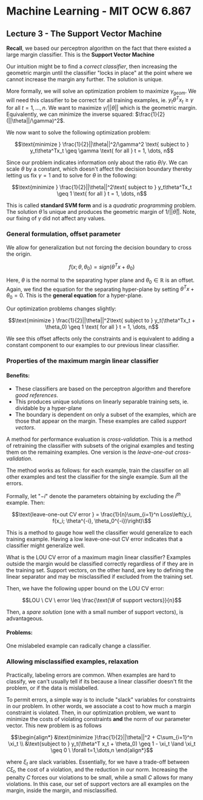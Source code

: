 # Machine Learning - MIT OCW 6.867
## Lecture 3 - The Support Vector Machine

**Recall**, we based our perceptron algorithm on the fact that there existed a large margin classifier. This is the **Support Vector Machine**

Our intuition might be to find a *correct classifier*, then increasing the geometric margin until the classifier "locks in place" at the point where we cannot increase the margin any further. The solution is unique.

More formally, we will solve an optimization problem to maximize $\gamma_{geom}$. We will need this classifier to be correct for all training examples, ie. $y_t\theta^Tx_t \geq \gamma$ for all $t = 1, \dots, n$. We want to maximize $\gamma/||\theta||$ which is the geometric margin. Equivalently, we can minimize the inverse squared: $\frac{1}{2}(||\theta||/\gamma)^2$.

We now want to solve the following optimization problem:
```math
\text{minimize } \frac{1}{2}||\theta||^2/\gamma^2 \text{ subject to } y_t\theta^Tx_t \geq \gamma \text{ for all } t = 1, \dots, n
```
Since our problem indicates information only about the ratio $\theta/\gamma$. We can scale $\theta$ by a constant, which doesn't affect the decision boundary thereby letting us fix $\gamma = 1$ and to solve for $\theta$ in the following:

```math
\text{minimize } \frac{1}{2}||\theta||^2\text{ subject to } y_t\theta^Tx_t \geq 1 \text{ for all } t = 1, \dots, n
```
This is called **standard SVM form** and is a *quadratic programming* problem. The solution $\hat{\theta}$ is unique and produces the geometric margin of $1/||\hat{\theta}||$. Note, our fixing of $\gamma$ did not affect any values.

### General formulation, offset parameter
We allow for generalization but not forcing the decision boundary to cross the origin.
```math
f(x; \theta, \theta_0) = sign(\theta^Tx +\theta_0)
```
Here, $\theta$ is the normal to the separating hyper plane and $\theta_0 \in \mathbb{R}$ is an offset. Again, we find the equation for the separating hyper-plane by setting $\theta^Tx +\theta_0 = 0$. This is the **general equation** for a hyper-plane. 

Our optimization problems changes slightly:
```math
\text{minimize } \frac{1}{2}||\theta||^2\text{ subject to } y_t(\theta^Tx_t + \theta_0) \geq 1 \text{ for all } t = 1, \dots, n
```

We see this offset affects only the constraints and is equivalent to adding a constant component to our examples to our previous linear classifier.

### Properties of the maximum margin linear classifier
#### Benefits:
- These classifiers are based on the perceptron algorithm and therefore *good references*.
- This produces unique solutions on linearly separable training sets, ie. dividable by a hyper-plane
- The boundary is dependent on only a subset of the examples, which are those that appear on the margin. These examples are called *support vectors*.

A method for performance evaluation is *cross-validation*. This is a method of retraining the classifier with subsets of the original examples and testing them on the remaining examples. One version is the *leave-one-out cross-validation*. 

The method works as follows: for each example, train the classifier on all other examples and test the classifier for the single example. Sum all the errors.

Formally, let "$-i$" denote the parameters obtaining by excluding the $i^{th}$ example. Then:
```math
\text{leave-one-out CV error } = \frac{1}{n}\sum_{i=1}^n Loss\left(y_i, f(x_i; \theta^{-i}, \theta_0^{-i})\right)\
```
This is a method to gauge how well the classifier would generalize to each training example. Having a low leave-one-out CV error indicates that a classifier might generalize well.

What is the LOU CV error of a maximum magin linear classifier? Examples outside the margin would be classified correctly regardless of if they are in the training set. Support vectors, on the other hand, are key to defining the linear separator and may be misclassified if excluded from the training set.

Then, we have the following upper bound on the LOU CV error:
```math
LOU  \ CV \  error \leq \frac{\text{\# of support vectors}}{n}
```
Then, a *spare solution* (one with a small number of support vectors), is advantageous.

#### Problems:
One mislabeled example can radically change a classifier.

### Allowing misclassified examples, relaxation
Practically, labeling errors are common. When examples are hard to classify, we can't usually tell if its because a linear classifier doesn't fit the problem, or if the data is mislabelled. 

To permit errors, a simple way is to include "slack" variables for constraints in our problem. In other words, we associate a cost to how much a margin constraint is violated. Then, in our optimization problem, we want to minimize the costs of violating constraints **and** the norm of our parameter vector. This new problem is as follows
```math
\begin{align*}
    &\text{minimize }\frac{1}{2}||\theta||^2 + C\sum_{i=1}^n \xi_t \\
    &\text{subject to } y_t(\theta^T x_t + \theta_0) \geq 1 - \xi_t \land \xi_t \geq 0 \ \forall t=1,\dots,n
\end{align*}
```
where $\xi_t$ are slack variables. Essentially, for we have a trade-off between $C\xi_t$, the cost of a violation, and the reduction in our norm. Increasing the penalty $C$ forces our violations to be small, while a small $C$ allows for many violations. In this case, our set of support vectors are all examples on the margin, inside the margin, and misclassified.